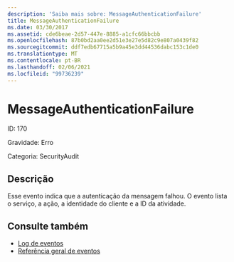 ```yaml
---
description: 'Saiba mais sobre: MessageAuthenticationFailure'
title: MessageAuthenticationFailure
ms.date: 03/30/2017
ms.assetid: cde6beae-2d57-447e-8885-a1cfc66bbcbb
ms.openlocfilehash: 87b0bd2aa0ee2d51e3e27e5d82c9e807a0439f82
ms.sourcegitcommit: ddf7edb67715a5b9a45e3dd44536dabc153c1de0
ms.translationtype: MT
ms.contentlocale: pt-BR
ms.lasthandoff: 02/06/2021
ms.locfileid: "99736239"
---
```

# <a name="messageauthenticationfailure"></a>MessageAuthenticationFailure

ID: 170  
  
 Gravidade: Erro  
  
 Categoria: SecurityAudit  
  
## <a name="description"></a>Descrição  

 Esse evento indica que a autenticação da mensagem falhou. O evento lista o serviço, a ação, a identidade do cliente e a ID da atividade.  
  
## <a name="see-also"></a>Consulte também

- [Log de eventos](index.md)
- [Referência geral de eventos](events-general-reference.md)
